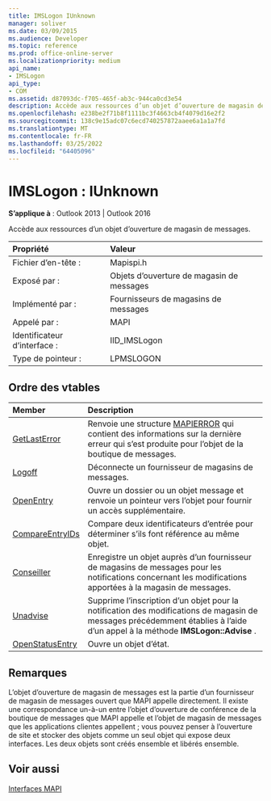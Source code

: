 ```yaml
---
title: IMSLogon IUnknown
manager: soliver
ms.date: 03/09/2015
ms.audience: Developer
ms.topic: reference
ms.prod: office-online-server
ms.localizationpriority: medium
api_name:
- IMSLogon
api_type:
- COM
ms.assetid: d87093dc-f705-465f-ab3c-944ca0cd3e54
description: Accède aux ressources d’un objet d’ouverture de magasin de messages. L’objet d’ouverture de magasin de messages est la partie d’un fournisseur de magasin de messages ouvert que MAPI appelle directement.
ms.openlocfilehash: e238be2f71b8f1111bc3f4663cb4f4079d16e2f2
ms.sourcegitcommit: 138c9e15adc07c6ecd740257872aaee6a1a1a7fd
ms.translationtype: MT
ms.contentlocale: fr-FR
ms.lasthandoff: 03/25/2022
ms.locfileid: "64405096"
---
```

# <a name="imslogon--iunknown"></a>IMSLogon : IUnknown

  
  
**S’applique à** : Outlook 2013 | Outlook 2016 
  
Accède aux ressources d’un objet d’ouverture de magasin de messages.
  
|Propriété |Valeur |
|:-----|:-----|
|Fichier d’en-tête :  <br/> |Mapispi.h  <br/> |
|Exposé par :  <br/> |Objets d’ouverture de magasin de messages  <br/> |
|Implémenté par :  <br/> |Fournisseurs de magasins de messages  <br/> |
|Appelé par :  <br/> |MAPI  <br/> |
|Identificateur d’interface :  <br/> |IID_IMSLogon  <br/> |
|Type de pointeur :  <br/> |LPMSLOGON  <br/> |
   
## <a name="vtable-order"></a>Ordre des vtables

|Member |Description |
|:-----|:-----|
|[GetLastError](imslogon-getlasterror.md) <br/> |Renvoie une structure [MAPIERROR](mapierror.md) qui contient des informations sur la dernière erreur qui s’est produite pour l’objet de la boutique de messages. |
|[Logoff](imslogon-logoff.md) <br/> |Déconnecte un fournisseur de magasins de messages. |
|[OpenEntry](imslogon-openentry.md) <br/> |Ouvre un dossier ou un objet message et renvoie un pointeur vers l’objet pour fournir un accès supplémentaire. |
|[CompareEntryIDs](imslogon-compareentryids.md) <br/> |Compare deux identificateurs d’entrée pour déterminer s’ils font référence au même objet. |
|[Conseiller](imslogon-advise.md) <br/> |Enregistre un objet auprès d’un fournisseur de magasins de messages pour les notifications concernant les modifications apportées à la magasin de messages. |
|[Unadvise](imslogon-unadvise.md) <br/> |Supprime l’inscription d’un objet pour la notification des modifications de magasin de messages précédemment établies à l’aide d’un appel à la méthode **IMSLogon::Advise** . |
|[OpenStatusEntry](imslogon-openstatusentry.md) <br/> |Ouvre un objet d’état. |
   
## <a name="remarks"></a>Remarques

L’objet d’ouverture de magasin de messages est la partie d’un fournisseur de magasin de messages ouvert que MAPI appelle directement. Il existe une correspondance un-à-un entre l’objet d’ouverture de conférence de la boutique de messages que MAPI appelle et l’objet de magasin de messages que les applications clientes appellent ; vous pouvez penser à l’ouverture de site et stocker des objets comme un seul objet qui expose deux interfaces. Les deux objets sont créés ensemble et libérés ensemble.
  
## <a name="see-also"></a>Voir aussi



[Interfaces MAPI](mapi-interfaces.md)

